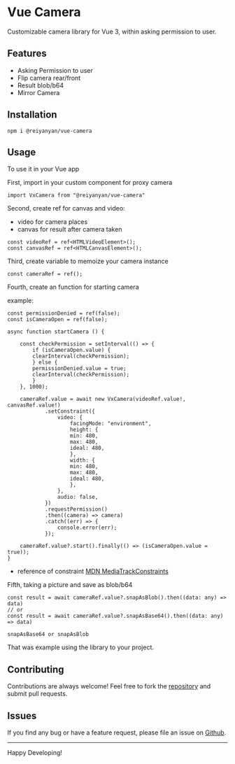 # Vue Camera

Customizable camera library for Vue 3, within asking permission to user.

## Features

- Asking Permission to user
- Flip camera rear/front
- Result blob/b64
- Mirror Camera

## Installation

```
npm i @reiyanyan/vue-camera
```

## Usage

To use it in your Vue app

First, import in your custom component for proxy camera

```
import VxCamera from "@reiyanyan/vue-camera"
```

Second, create ref for canvas and video:

- video for camera places
- canvas for result after camera taken

```
const videoRef = ref<HTMLVideoElement>();
const canvasRef = ref<HTMLCanvasElement>();
```

Third, create variable to memoize your camera instance

```
const cameraRef = ref();
```

Fourth, create an function for starting camera

example:

```
const permissionDenied = ref(false);
const isCameraOpen = ref(false);

async function startCamera () {

    const checkPermission = setInterval(() => {
        if (isCameraOpen.value) {
        clearInterval(checkPermission);
        } else {
        permissionDenied.value = true;
        clearInterval(checkPermission);
        }
    }, 1000);

    cameraRef.value = await new VxCamera(videoRef.value!, canvasRef.value!)
            .setConstraint({
                video: {
                    facingMode: "environment",
                    height: {
                    min: 480,
                    max: 480,
                    ideal: 480,
                    },
                    width: {
                    min: 480,
                    max: 480,
                    ideal: 480,
                    },
                },
                audio: false,
            })
            .requestPermission()
            .then((camera) => camera)
            .catch((err) => {
                console.error(err);
            });

    cameraRef.value?.start().finally(() => (isCameraOpen.value = true));
}
```

- reference of constraint [MDN MediaTrackConstraints](https://developer.mozilla.org/en-US/docs/Web/API/MediaTrackConstraints)

Fifth, taking a picture and save as blob/b64

```
const result = await cameraRef.value?.snapAsBlob().then((data: any) => data)
// or
const result = await cameraRef.value?.snapAsBase64().then((data: any) => data)

snapAsBase64 or snapAsBlob
```

That was example using the library to your project.

## Contributing

Contributions are always welcome! Feel free to fork the [repository](https://reiyanyan/vue-camera) and submit pull requests.

## Issues

If you find any bug or have a feature request, please file an issue on [Github](https://reiyanyan/vue-camera).

---

Happy Developing!
